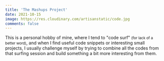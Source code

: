 ```yaml
---
title: 'The Mashups Project'
date: 2021-10-15
image: https://res.cloudinary.com/artisanstatic/code.jpg
comments: false
---
```


This is a personal hobby of mine, where I tend to "code surf" <small>(for lack of a better word)</small>, and when I find useful code snippets or interesting small projects, I usually challenge myself by trying to combine all the codes from that surfing session and build something a bit more interesting from them.
